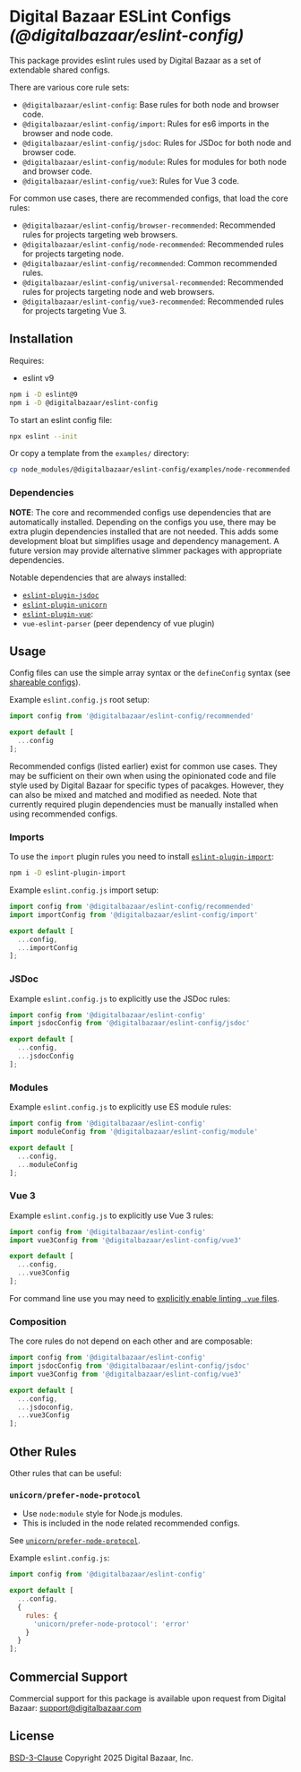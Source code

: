 # Digital Bazaar ESLint Configs _(@digitalbazaar/eslint-config)_

This package provides eslint rules used by Digital Bazaar as a set of
extendable shared configs.

There are various core rule sets:
- `@digitalbazaar/eslint-config`: Base rules for both node and browser code.
- `@digitalbazaar/eslint-config/import`: Rules for es6 imports in the browser
  and node code.
- `@digitalbazaar/eslint-config/jsdoc`: Rules for JSDoc for both node and
  browser code.
- `@digitalbazaar/eslint-config/module`: Rules for modules for both node and
  browser code.
- `@digitalbazaar/eslint-config/vue3`: Rules for Vue 3 code.

For common use cases, there are recommended configs, that load the core rules:
- `@digitalbazaar/eslint-config/browser-recommended`: Recommended rules for
  projects targeting web browsers.
- `@digitalbazaar/eslint-config/node-recommended`: Recommended rules for
  projects targeting node.
- `@digitalbazaar/eslint-config/recommended`: Common recommended rules.
- `@digitalbazaar/eslint-config/universal-recommended`: Recommended rules for
  projects targeting node and web browsers.
- `@digitalbazaar/eslint-config/vue3-recommended`: Recommended rules for
  projects targeting Vue 3.

## Installation

Requires:
- eslint v9

```sh
npm i -D eslint@9
npm i -D @digitalbazaar/eslint-config
```

To start an eslint config file:
```sh
npx eslint --init
```
Or copy a template from the `examples/` directory:
```sh
cp node_modules/@digitalbazaar/eslint-config/examples/node-recommended.js ./eslint.config.js
```

### Dependencies

**NOTE**: The core and recommended configs use dependencies that are
automatically installed. Depending on the configs you use, there may be extra
plugin dependencies installed that are not needed. This adds some development
bloat but simplifies usage and dependency management. A future version may
provide alternative slimmer packages with appropriate dependencies.

Notable dependencies that are always installed:
- [`eslint-plugin-jsdoc`](https://github.com/gajus/eslint-plugin-jsdoc)
- [`eslint-plugin-unicorn`](https://github.com/sindresorhus/eslint-plugin-unicorn)
- [`eslint-plugin-vue`](https://eslint.vuejs.org/):
- `vue-eslint-parser` (peer dependency of vue plugin)

## Usage

Config files can use the simple array syntax or the `defineConfig` syntax
(see [shareable configs](https://eslint.org/docs/developer-guide/shareable-configs)).

Example `eslint.config.js` root setup:
```js
import config from '@digitalbazaar/eslint-config/recommended'

export default [
  ...config
];
```

Recommended configs (listed earlier) exist for common use cases. They may be
sufficient on their own when using the opinionated code and file style used by
Digital Bazaar for specific types of pacakges. However, they can also be mixed
and matched and modified as needed. Note that currently required plugin
dependencies must be manually installed when using recommended configs.

### Imports

To use the `import` plugin rules you need to install
[`eslint-plugin-import`](https://github.com/import-js/eslint-plugin-import):

```sh
npm i -D eslint-plugin-import
```

Example `eslint.config.js` import setup:
```js
import config from '@digitalbazaar/eslint-config/recommended'
import importConfig from '@digitalbazaar/eslint-config/import'

export default [
  ...config,
  ...importConfig
];
```

### JSDoc

Example `eslint.config.js` to explicitly use the JSDoc rules:
```js
import config from '@digitalbazaar/eslint-config'
import jsdocConfig from '@digitalbazaar/eslint-config/jsdoc'

export default [
  ...config,
  ...jsdocConfig
];
```

### Modules

Example `eslint.config.js` to explicitly use ES module rules:
```js
import config from '@digitalbazaar/eslint-config'
import moduleConfig from '@digitalbazaar/eslint-config/module'

export default [
  ...config,
  ...moduleConfig
];
```

### Vue 3

Example `eslint.config.js` to explicitly use Vue 3 rules:
```js
import config from '@digitalbazaar/eslint-config'
import vue3Config from '@digitalbazaar/eslint-config/vue3'

export default [
  ...config,
  ...vue3Config
];
```

For command line use you may need to [explicitly enable linting `.vue`
files](https://eslint.vuejs.org/user-guide/#running-eslint-from-the-command-line).

### Composition

The core rules do not depend on each other and are composable:
```js
import config from '@digitalbazaar/eslint-config'
import jsdocConfig from '@digitalbazaar/eslint-config/jsdoc'
import vue3Config from '@digitalbazaar/eslint-config/vue3'

export default [
  ...config,
  ...jsdoconfig,
  ...vue3Config
];
```

## Other Rules

Other rules that can be useful:

### `unicorn/prefer-node-protocol`

- Use `node:module` style for Node.js modules.
- This is included in the node related recommended configs.

See [`unicorn/prefer-node-protocol`](https://github.com/sindresorhus/eslint-plugin-unicorn/blob/main/docs/rules/prefer-node-protocol.md).

Example `eslint.config.js`:
```js
import config from '@digitalbazaar/eslint-config'

export default [
  ...config,
  {
    rules: {
      'unicorn/prefer-node-protocol': 'error'
    }
  }
];
```

## Commercial Support

Commercial support for this package is available upon request from
Digital Bazaar: support@digitalbazaar.com

## License

[BSD-3-Clause](LICENSE) Copyright 2025 Digital Bazaar, Inc.
